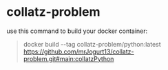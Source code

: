 # collatz-problem
use this command to build your docker container:
 > docker build --tag collatz-problem/python:latest https://github.com/mrJogurt13/collatz-problem.git#main:collatzPython
